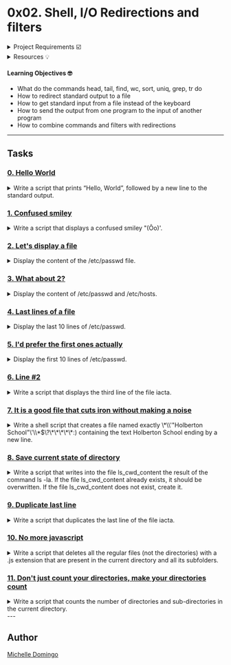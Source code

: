 # 0x02. Shell, I/O Redirections and filters

<details><summary>Project Requirements ☑️</summary>
...
</details>

<details><summary>Resources 💡</summary>

* [Shell, I/O Redirection](https://intranet.hbtn.io/rltoken/Kwe7oA6N7iWf8kfnteJLrA)
* [Special Characters](https://intranet.hbtn.io/rltoken/6G_Cu3hczr_SdaSzlunjZg)
</details>

#### Learning Objectives 🤓

* What do the commands head, tail, find, wc, sort, uniq, grep, tr do
* How to redirect standard output to a file
* How to get standard input from a file instead of the keyboard
* How to send the output from one program to the input of another program
* How to combine commands and filters with redirections

---
## Tasks

### [0. Hello World](./0-hello_world)
<details><summary>Write a script that prints “Hello, World”, followed by a new line to the standard output.</summary><br>

* 
```

```
</details>

### [1. Confused smiley](./1-confused_smiley)
<details><summary>Write a script that displays a confused smiley "(Ôo)'.</summary><br>

* 
```

```
</details>

### [2. Let's display a file](./2-hellofile)
<details><summary>Display the content of the /etc/passwd file.</summary><br>

* 
```

```
</details>

### [3. What about 2?](./3-twofiles)
<details><summary>Display the content of /etc/passwd and /etc/hosts.</summary><br>

* 
```

```
</details>

### [4. Last lines of a file](./4-lastlines)
<details><summary>Display the last 10 lines of /etc/passwd.</summary><br>

* 
```

```
</details>

### [5. I'd prefer the first ones actually](./5-firstlines)
<details><summary>Display the first 10 lines of /etc/passwd.</summary><br>

* 
```

```
</details>

### [6. Line #2](./6-third_line)
<details><summary>Write a script that displays the third line of the file iacta.</summary><br>

* 
```

```
</details>

### [7. It is a good file that cuts iron without making a noise](./7-file)
<details><summary>Write a shell script that creates a file named exactly \*\\'"Holberton School"\'\\*$\?\*\*\*\*\*:) containing the text Holberton School  ending by a new line.</summary><br>

* 
```

```
</details>

### [8. Save current state of directory](./8-cwd_state)
<details><summary>Write a script that writes into the file ls_cwd_content the result of the command ls -la. If the file ls_cwd_content already exists, it should be overwritten. If the file ls_cwd_content does not exist, create it.</summary><br>

* 
```

```
</details>

### [9. Duplicate last line](./9-duplicate_last_line)
<details><summary>Write a script that duplicates the last line of the file iacta.</summary><br>

* 
```

```
</details>

### [10. No more javascript](./10-no_more_js)
<details><summary>Write a script that deletes all the regular files (not the directories) with a .js extension that are present in the current directory and all its subfolders.</summary><br>

* 
```

```
</details>

### [11. Don't just count your directories, make your directories count](./11-directories)
<details><summary>Write a script that counts the number of directories and sub-directories in the current directory.</summary><br>

* 
```

```
</details>
---

## Author
[Michelle Domingo](https://github.com/michedomingo)
